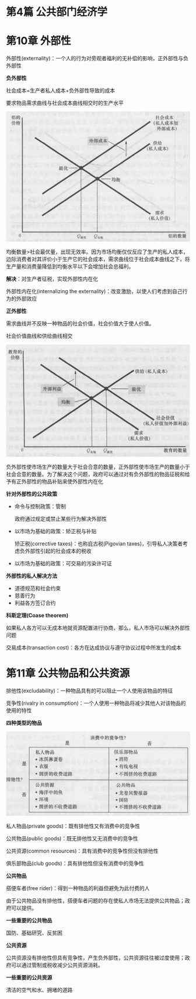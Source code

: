 # 第4篇 公共部门经济学

# 第10章 外部性

外部性(externality)：一个人的行为对旁观者福利的无补偿的影响，正外部性与负外部性

**负外部性**

社会成本=生产者私人成本+负外部性导致的成本

要求物品需求曲线与社会成本曲线相交时的生产水平

![Untitled](%E7%AC%AC4%E7%AF%87%20%E5%85%AC%E5%85%B1%E9%83%A8%E9%97%A8%E7%BB%8F%E6%B5%8E%E5%AD%A6%20a9cba4007b5e4f849d14c22609df4e06/Untitled.png)

均衡数量>社会最优量，出现无效率。因为市场均衡仅仅反应了生产的私人成本，边际消费者对其评价小于生产它的社会成本，需求曲线位于社会成本曲线之下，将生产量和消费量降低到均衡水平以下会增加社会总福利。

**解决**：对生产者征税，实现外部性内在化

外部性内在化(internalizing the externality)：改变激励，以使人们考虑到自己行为的外部效应

**正外部性**

需求曲线并不反映一种物品的社会价值，社会价值大于使人价值。

社会价值曲线和供给曲线相交

![Untitled](%E7%AC%AC4%E7%AF%87%20%E5%85%AC%E5%85%B1%E9%83%A8%E9%97%A8%E7%BB%8F%E6%B5%8E%E5%AD%A6%20a9cba4007b5e4f849d14c22609df4e06/Untitled%201.png)

负外部性使市场生产的数量大于社会合意的数量，正外部性使市场生产的数量小于社会合意的数量。为了解决这个问题，政府可以通过对有负外部性的物品征税和给予有正外部性的物品补贴来使外部性内在化

**针对外部性的公共政策**

- 命令与控制政策：管制
    
    政府通过规定或禁止某些行为解决外部性
    
- 以市场为基础的政策：矫正税与补贴
    
    矫正税(corrective taxes)：也称庇古税(Pigovian taxes)，引导私人决策者考虑负外部性引起的社会成本的税收
    
- 以市场为基础的政策：可交易的污染许可证

**外部性的私人解决方法**

- 道德规范和社会约束
- 慈善行为
- 利益各方签订合约

**科斯定理(Coase theorem)**

如果私人各方可以无成本地就资源配置进行协商，那么，私人市场可以解决外部性问题

交易成本(transaction cost)：各方在达成协议与遵守协议过程中所发生的成本

# 第11章 公共物品和公共资源

排他性(excludability)：一种物品具有的可以阻止一个人使用该物品的特征

竞争性(rivalry in consumption)：一个人使用一种物品将减少其他人对该物品的使用的特性

**四种类型的物品**

![Untitled](%E7%AC%AC4%E7%AF%87%20%E5%85%AC%E5%85%B1%E9%83%A8%E9%97%A8%E7%BB%8F%E6%B5%8E%E5%AD%A6%20a9cba4007b5e4f849d14c22609df4e06/Untitled%202.png)

私人物品(private goods)：既有排他性又有消费中的竞争性

公共物品(public goods)：既无排他性又无消费中的竞争性

公共资源(common resources)：具有消费中的竞争性但没有排他性

俱乐部物品(club goods)：具有排他性但没有消费中的竞争性

**公共物品**

搭便车者(free rider)：得到一种物品的利益但避免为此付费的人

由于公共物品没有排他性，搭便车者问题的存在使私人市场无法提供公共物品；政府可以提供。

**一些重要的公共物品**

国防、基础研究、反贫困

**公共资源**

公共资源没有排他性但具有竞争性，产生负外部性，公共资源往往被过度使用；政府可以通过管制或税收减少公共资源消耗。

**一些重要的公共资源**

清洁的空气和水、拥堵的道路